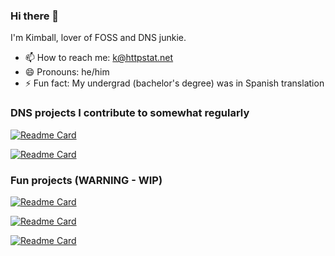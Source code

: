### Hi there 👋

I'm Kimball, lover of FOSS and DNS junkie.

- 📫 How to reach me: k@httpstat.net
- 😄 Pronouns: he/him
- ⚡ Fun fact: My undergrad (bachelor's degree) was in Spanish translation

### DNS projects I contribute to somewhat regularly

[![Readme Card](https://github-readme-stats.vercel.app/api/pin/?username=byu-imaal&repo=dohjs)](https://github.com/byu-imaal/dohjs)

[![Readme Card](https://github-readme-stats.vercel.app/api/pin/?username=rthalley&repo=dnspython)](https://github.com/rthalley/dnspython)

### Fun projects (WARNING - WIP)
[![Readme Card](https://github-readme-stats.vercel.app/api/pin/?username=kimbo&repo=directmailers-loghook)](https://github.com/kimbo/directmailers-loghook)

[![Readme Card](https://github-readme-stats.vercel.app/api/pin/?username=kimbo&repo=dnscookieclicker)](https://github.com/kimbo/dnscookieclicker)

[![Readme Card](https://github-readme-stats.vercel.app/api/pin/?username=kimbo&repo=abunchofsh)](https://github.com/kimbo/abunchofsh)

